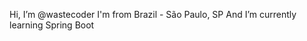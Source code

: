 Hi, I’m @wastecoder
I'm from Brazil - São Paulo, SP
And I’m currently learning Spring Boot

<!---
wastecoder/wastecoder is a ✨ special ✨ repository because its `README.md` (this file) appears on your GitHub profile.
You can click the Preview link to take a look at your changes.
--->
